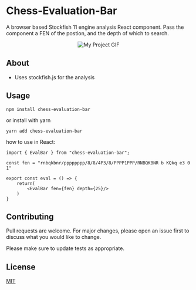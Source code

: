 # Chess-Evaluation-Bar

A browser based Stockfish 11 engine analysis React component. Pass the component a FEN of the postion, and the depth of which to search.

  
  

<p  align="center">

<img  src="/client/public/appdemo.gif"  alt="My Project GIF"  width="auto"  height="auto">

</p>

  

## About

- Uses stockfish.js for the analysis

  

## Usage

```
npm install chess-evaluation-bar
```
or install with yarn
```
yarn add chess-evaluation-bar
```

how to use in React:

	import { EvalBar } from "chess-evaluation-bar";

	const fen = "rnbqkbnr/pppppppp/8/8/4P3/8/PPPP1PPP/RNBQKBNR b KQkq e3 0 1"
	
	export const eval = () => {
		return(
			<EvalBar fen={fen} depth={25}/>
		)
	}

  
  

## Contributing

  

Pull requests are welcome. For major changes, please open an issue first to discuss what you would like to change.

  

Please make sure to update tests as appropriate.

  

## License

  

[MIT](https://choosealicense.com/licenses/mit/)
